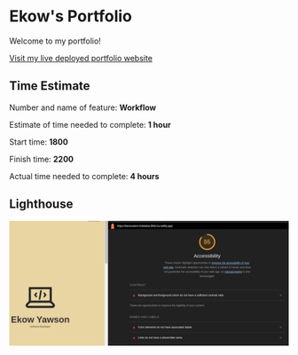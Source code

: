 # Ekow's Portfolio

Welcome to my portfolio!

[Visit my live deployed portfolio website](https://benevolent-chebakia-894c1a.netlify.app/)

## Time Estimate

Number and name of feature: **Workflow**

Estimate of time needed to complete: **1 hour**

Start time: **1800**

Finish time: **2200**

Actual time needed to complete: **4 hours**

## Lighthouse

![Lighthouse](react_portfolio_lh.png)
